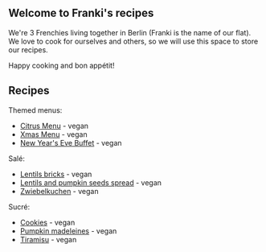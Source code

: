 ## Welcome to Franki's recipes

We're 3 Frenchies living together in Berlin (Franki is the name of our flat). We love to cook for ourselves and others, so we will use this space to store our recipes.

Happy cooking and bon appétit! 


## Recipes

Themed menus:
- [Citrus Menu](/citrus-menu.md) - vegan
- [Xmas Menu](/Xmas-menu.md) - vegan
- [New Year's Eve Buffet](/NYE-2017.md) - vegan

Salé:
- [Lentils bricks](/lentils-briks.md) - vegan
- [Lentils and pumpkin seeds spread](/lentils-spread.md) - vegan
- [Zwiebelkuchen](/zwiebelkuchen.md) - vegan

Sucré:
- [Cookies](/cookies.md) - vegan
- [Pumpkin madeleines](/pumpkin-madeleines.md) - vegan
- [Tiramisu](/tiramisu.md) - vegan
